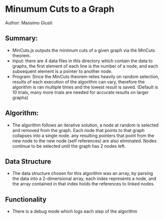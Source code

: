# Minumum Cuts to a Graph
Author: Massimo Giusti

## Summary:
- MinCuts.js outputs the minimum cuts of a given graph via the MinCuts theorem.
- Input: there are 4 data files in this directory which contain the data to graphs, the first element of each line is the number of a node, and each subsequent element is a pointer to another node. 
- Program: Since the MinCuts theorem relies heavily on random selection, results of each execution of the algorithm can vary, therefore the algorithm is ran multiple times and the lowest result is saved. (Default is 10 trials, many more trials are needed for accurate results on larger graphs)
## Algorithm:
- The algorithm follows an iterative solution, a node at random is selected and removed from the graph. Each node that points to that graph collapses into a single node. any resulting pointers that point from the new node to the new node (self references) are also eliminated. Nodes continue to be selected until the graph has 2 nodes left. 

## Data Structure
- The data structure chosen for this algorithm was an array, by parsing the data into a 2-dimensional array, each index represents a node, and the array contained in that index holds the references to linked nodes. 

## Functionality
- There is a debug mode which logs each step of the algorithm